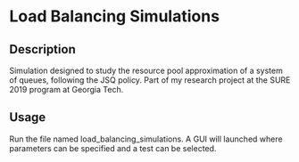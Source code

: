 # Load Balancing Simulations

## Description
Simulation designed to study the resource pool approximation of a system of queues, following the JSQ policy. Part of my research project
at the SURE 2019 program at Georgia Tech.

## Usage
Run the file named load_balancing_simulations. A GUI will launched where parameters can be specified and a test can be selected. 
